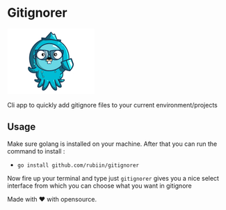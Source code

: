 # Gitignorer

<img src="./img.png" height="150"/>

Cli app to quickly add gitignore files to your current environment/projects


## Usage

Make sure golang is installed on your machine. After that you can run the command to install :

* `go install github.com/rubiin/gitignorer`

Now fire up your terminal and type just `gitignorer` gives you a nice select interface from which you can choose what you want in gitignore

Made with ❤️ with opensource.
